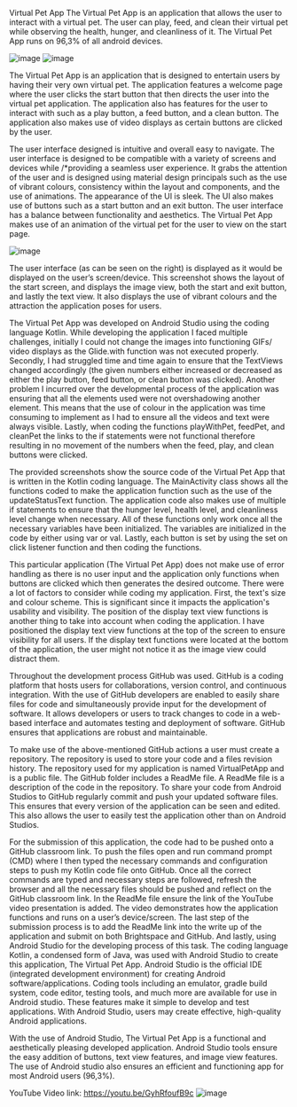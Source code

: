  Virtual Pet App 
The Virtual Pet App is an application that allows the user to interact with a virtual pet. The user can play, feed, and clean their virtual pet while observing the health, hunger, and cleanliness of it. The Virtual Pet App runs on 96,3% of all android devices. 

 
![image](https://github.com/Su12345667/VirtualPetApp/assets/163244104/3640d133-e84a-49c3-9ad9-061d4cb4a2cf)
![image](https://github.com/Su12345667/VirtualPetApp/assets/163244104/524825dd-587a-48bc-91a3-e18737c0dab0)

The Virtual Pet App is an application that is designed to entertain users by having their very own virtual pet. The application features a welcome page where the user clicks the start button that then directs the user into the virtual pet application. The application also has features for the user to interact with such as a play button, a feed button, and a clean button. The application also makes use of video displays as certain buttons are clicked by the user.

The user interface designed is intuitive and overall easy to navigate. The user interface is designed to be compatible with a variety of screens and devices while /*providing a seamless user experience. It grabs the attention of the user and is designed using material design principals such as the use of vibrant colours, consistency within the layout and components, and the use of animations. The appearance of the UI is sleek. The UI also makes use of buttons such as a start button and an exit button. The user interface has a balance between functionality and aesthetics. The Virtual Pet App makes use of an animation of the virtual pet for the user to view on the start page. 

![image](https://github.com/Su12345667/VirtualPetApp/assets/163244104/7ab2d8af-f821-460f-a69a-6eef88b4e4b2)

The user interface (as can be seen on the right) is displayed as it would be displayed on the user’s screen/device. This screenshot shows the layout of the start screen, and displays the image view, both the start and exit button, and lastly the text view. It also displays the use of vibrant colours and the attraction the application poses for users.





The Virtual Pet App was developed on Android Studio using the coding language Kotlin. While developing the application I faced multiple challenges, initially I could not change the images into functioning GIFs/ video displays as the Glide.with function was not executed properly. Secondly, I had struggled time and time again to ensure that the TextViews changed accordingly (the given numbers either increased or decreased as either the play button, feed button, or clean button was clicked). Another problem I incurred over the developmental process of the application was ensuring that all the elements used were not overshadowing another element. This means that the use of colour in the application was time consuming to implement as I had to ensure all the videos and text were always visible. Lastly, when coding the functions playWithPet, feedPet, and cleanPet the links to the if statements were not functional therefore resulting in no movement of the numbers when the feed, play, and clean buttons were clicked. 

The provided screenshots show the source code of the Virtual Pet App that is written in the Kotlin coding language. The MainActivity class shows all the functions coded to make the application function such as the use of the updateStatusText function. The application code also makes use of multiple if statements to ensure that the hunger level, health level, and cleanliness level change when necessary. All of these functions only work once all the necessary variables have been initialized. The variables are initialized in the code by either using var or val. Lastly, each button is set by using the set on click listener function and then coding the functions. 

 

 

 

This particular application (The Virtual Pet App) does not make use of error handling as there is no user input and the application only functions when buttons are clicked which then generates the desired outcome. 
There were a lot of factors to consider while coding my application. First, the text's size and colour scheme. This is significant since it impacts the application's usability and visibility. The position of the display text view functions is another thing to take into account when coding the application. I have positioned the display text view functions at the top of the screen to ensure visibility for all users. If the display text functions were located at the bottom of the application, the user might not notice it as the image view could distract them. 

Throughout the development process GitHub was used. GitHub is a coding platform that hosts users for collaborations, version control, and continuous integration. With the use of GitHub developers are enabled to easily share files for code and simultaneously provide input for the development of software. It allows developers or users to track changes to code in a web-based interface and automates testing and deployment of software. GitHub ensures that applications are robust and maintainable.
 

To make use of the above-mentioned GitHub actions a user must create a repository. The repository is used to store your code and a files revision history. The repository used for my application is named VirtualPetApp and is a public file. The GitHub folder includes a ReadMe file. A ReadMe file is a description of the code in the repository. To share your code from Android Studios to GitHub regularly commit and push your updated software files. This ensures that every version of the application can be seen and edited. This also allows the user to easily test the application other than on Android Studios. 

For the submission of this application, the code had to be pushed onto a GitHub classroom link. To push the files open and run command prompt (CMD) where I then typed the necessary commands and configuration steps to push my Kotlin code file onto GitHub. Once all the correct commands are typed and necessary steps are followed, refresh the browser and all the necessary files should be pushed and reflect on the GitHub classroom link. In the ReadMe file ensure the link of the YouTube video presentation is added.  The video demonstrates how the application functions and runs on a user’s device/screen. The last step of the submission process is to add the ReadMe link into the write up of the application and submit on both Brightspace and GitHub. 
And lastly, using Android Studio for the developing process of this task. The coding language Kotlin, a condensed form of Java, was used with Android Studio to create this application, The Virtual Pet App. Android Studio is the official IDE (integrated development environment) for creating Android software/applications. Coding tools including an emulator, gradle build system, code editor, testing tools, and much more are available for use in Android studio. These features make it simple to develop and test applications. With Android Studio, users may create effective, high-quality Android applications. 

 

With the use of Android Studio, The Virtual Pet App is a functional and aesthetically pleasing developed application. Android Studio tools ensure the easy addition of buttons, text view features, and image view features. The use of Android studio also ensures an efficient and functioning app for most Android users (96,3%).

YouTube Video link:
https://youtu.be/GyhRfoufB9c
![image](https://github.com/Su12345667/VirtualPetApp/assets/163244104/24840e4e-5cd5-4b38-a3f5-79401d55d6c7)
